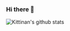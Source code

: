 ### Hi there 👋

![Kittinan's github stats](https://github-readme-stats.vercel.app/api?username=trinethrareddy&show_icons=true&title_color=fff&icon_color=79ff97&text_color=9f9f9f&bg_color=151515)

<!--
**iravitejakumar/iravitejakumar** is a ✨ _special_ ✨ repository because its `README.md` (this file) appears on your GitHub profile.

Here are some ideas to get you started:

- 🔭 I’m currently working on ...
- 🌱 I’m currently learning ...
- 👯 I’m looking to collaborate on ...
- 🤔 I’m looking for help with ...
- 💬 Ask me about ...
- 📫 How to reach me: ...
- 😄 Pronouns: ...
- ⚡ Fun fact: ...
-->
